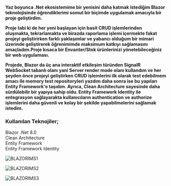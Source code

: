<h4>Yaz boyunca .Net ekosistemime bir yenisini daha katmak istediğim Blazor teknolojisinde öğrendiklerimi somut bir biçimde uygulamak amacıyla bir proje geliştirdim.

Proje tabi ki de her yeni başlayan için basit CRUD işlemlerinden oluşmakta, tekrarlamakta ve birazda raporlama işlemi içermekte fakat projeyi geliştirirken farklı yaklaşımlar ve yabancı olduğum bir mimari üzerinde geliştirerek öğrenimimde maksimum katkıyı sağlamasını amaçladım.Proje kısaca bir Envanter/Stok ürünlerinizi yönetebileceğiniz bir web uygulaması.

Projede, Blazor da üç ana interaktif etkileşim türünden SignalR WebSocket tabanlı olanı yani Server render mode olanı kullandım ve her şeyden önce projeyi geliştirken CRUD işlemlerini ilk olarak test edebilmem amacı ile memory test repositoryleri yazdım daha sonra ise bu yapıları Entity Framework'e taşıdım. Ayrıca, Clean Architecture sayesinde daha sürdülebilir bir yapıya sahip oldu. Entity Framework Identity ile entegrasyon sağlayarakta kullanıcıların authentication ve authorize işlemlerini daha güvenli ve kolay bir şekilde yapabilmelerini sağlamak istedim.</h4>

<h3>Kullanılan Teknojiler;</h3>
Blazor .Net 8.0</br>
Clean Architecture</br>
Entity Framework</br>
Entity Framework Identity
</br>

![BLAZORIMS1](https://github.com/user-attachments/assets/a7bc06ce-919e-4a5e-bf90-f4452b2b3d50)

![BLAZORIMS2](https://github.com/user-attachments/assets/f18e8114-edfc-4b61-af46-f51a019d0800)

![BLAZORIMS3](https://github.com/user-attachments/assets/c14ff36a-ecb3-47e5-b1d4-c05ebd9c9cd0)



